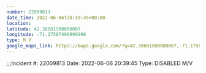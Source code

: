 ```yaml
---
number: 22009813
date_time: 2022-06-06T20:39:45+00:00
location: 
latitude: 42.38681500000007
longitude: -71.17587499999996
type: M V
google_maps_link: https://maps.google.com/?q=42.38681500000007,-71.17587499999996
---
```


;;;Incident #: 22009813  Date: 2022-06-06 20:39:45   Type: DISABLED M/V
